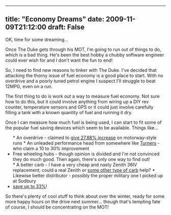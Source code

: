 
---
title: "Economy Dreams"
date: 2009-11-09T21:12:00
draft: False
---

OK, time for some dreaming...

Once The Duke gets through his MOT, I'm going to run out of things to do, which is a bad thing.  He's been the best hobby a chubby software engineer could ever wish for and I don't want the fun to end!

So, I need to find new reasons to tinker with The Duke.  I've decided that attacking the thorny issue of fuel economy is a good place to start.  With no overdrive and a poorly tuned petrol engine I suspect I'll struggle to beat 12MPG, even on a run.

The first thing to do is work out a way to measure fuel economy.  Not sure how to do this, but it could involve anything from wiring up a <span>DIY</span> rev counter, temperature sensors and GPS or it could just involve carefully filling a tank with a known quantity of fuel and running it dry.

Once I can measure how much fuel is being used, I can start to fit some of the popular fuel saving devices which seem to be available.  Things like...
<ul>* An overdrive - claimed to <a href="http://www.landrover.net/overdrive/">give 27.88% increase</a> on motorway-style runs
* An unleaded performance head from somewhere like <a href="http://turner-engineering.co.uk/html/performanceheads.html">Turners</a> - who claim a 10 to 30% improvement
<li>Free wheeling hubs - though opinion is divided and I'm not convinced they do much good.  Then again, there's only one way to find out!
</li>* A better <span>carb</span> -  I have a very cheap and nasty Zenith 36IV replacement; could a real Zenith or <a href="http://www.glencoyne.co.uk/carbs.htm">some other type of <span>carb</span></a> help?
* Likewise better distributor - possibly the proper military one I picked up at <span>Sodbury</span>
<li><a href="http://www.whatgas.com/petrol-prices/lpg-prices.aspx">save up to 33%</a>!
</li></ul>So there's plenty of cool stuff to think about over the winter, ready for some more happy hours on the drive next summer... though that's tempting fate of course, I should be concentrating on the MOT!
